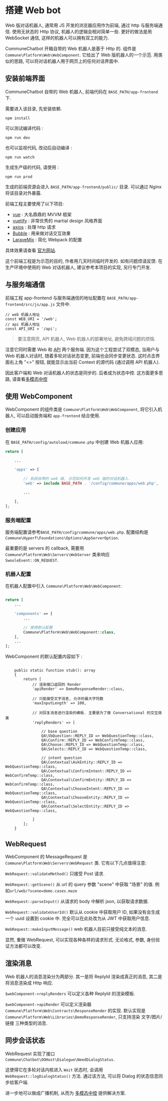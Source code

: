 # 搭建 Web bot

Web 版对话机器人, 通常用 JS 开发的浏览器应用作为前端, 通过 http 与服务端通信.
使用无状态的 Http 协议, 机器人的逻辑会相对简单一些.
更好的做法是用 WebSocket 通信, 这样的机器人可以拥有双工的能力.

CommuneChatbot 开箱自带的 Web 机器人是基于 Http 的.
组件是 ```Commune\Platform\Web\WebComponent```.
它给出了 Web 版机器人的一个示范.
用类似的思路, 可以将对话机器人用于网页上的任何对话界面中.

## 安装前端界面

CommuneChatbot 自带的 Web 机器人, 前端代码在 ```BASE_PATH/app-frontend``` 下.

需要进入该目录, 先安装依赖.

```
npm install
```

可以测试编译代码 :

```
npm run dev
```

也可以监视代码, 改动后自动编译 :

```
npm run watch
```

生成生产级的代码, 请使用 :

```
npm run prod
```

生成的前端资源会进入 ```BASE_PATH/app-frontend/public/``` 目录.
可以通过 Nginx 将该目录对外暴露.

前端工程主要使用了以下项目:

- [vue](https://vuejs.org/) : 大名鼎鼎的 MVVM 框架
- [vuetify](https://vuetifyjs.com/) : 非常优秀的 martial design 风格界面
- [axios](https://github.com/axios/axios) : 处理 http 请求
- [Bubble](https://github.com/dmitrizzle/chat-bubble) : 用来做对话交互效果
- [LaraveMix](https://laravel-mix.com/) : 简化 Webpack 的配置

具体效果请查看 [官方网站](https://communechatbot.com).

这个前端工程是为示范的目的, 作者用几天时间临时开发的.
如有问题烦请反馈.
在生产环境中使用的 Web 对话机器人, 建议参考本项目的实现, 另行专门开发.

## 与服务端通信

前端工程 app-frontend 与服务端通信的地址配置在 ```BASE_PATH/app-frontend/src/js/app.js``` 文件中.

```
// web 机器人地址
const WEB_URI = '/web';
// api 机器人地址
const API_URI = '/api';
```

> 要注意网页, API 机器人, Web 机器人的部署地址, 避免跨域问题的烦恼.

注意它同时需要 Web 和 [API](/zh-cn/setup/api.md) 两个服务端.
因为这个工程尝试了双模态, 当用户与 Web 机器人对话时, 随着多轮对话状态变更,
前端也会同步变更状态.
这时点击界面右上角 "<>" 按钮, 就能显示出当前 Context 的源代码 (通过调用 API 机器人).

因此客户端和 Web 对话机器人的状态是同步的. 后者成为状态中控.
这方面更多思路, 请查看[多模态中控](/zh-cn/core-concepts/multimodal.md)

## 使用 WebComponent

WebComponent 的组件类是 ```Commune\Platform\Web\WebComponent```,
将它引入机器人, 可以启动服务端和 ```app-frontend``` 结合使用.

### 创建应用

在 ```BASE_PATH/config/autoload/commune.php``` 中创建 Web 机器人应用:

```php
return [

    ...

    'apps' => [

        // 系统自带的 web 端, 示范如何开发 web 端的对话机器人.
        'web' => include BASE_PATH . '/config/commune/apps/web.php',

        ...

    ],
];
```

### 服务端配置

服务端配置请参考```BASE_PATH/config/commune/apps/web.php```.
配置结构是```Commune\Hyperf\Foundations\Options\AppServerOption```.

最重要的是 servers 的 callback, 需要用 ```Commune\Platform\Web\Servers\WebServer``` 类来响应 ```SwooleEvent::ON_REQUEST```.

### 机器人配置

在机器人配置中引入 ```Commune\Platform\Web\WebComponent```:

```php

return [
    ...

    'components' => [
        ...

        // 使用默认配置
        Commune\Platform\Web\WebComponent::class,
    ],
    ...
];

```

WebComponent 的默认配置内容如下 :

```

    public static function stub(): array
    {
        return [
            // 渲染接口返回的 Render
            'apiRender' => DemoResponseRender::class,

            // 只能接受文字消息, 允许的最大字符数
            'maxInputLength' => 100,

            // 对回复消息进行渲染的模板. 主要是为了做 Conversational 的交互效果
            'replyRenders' => [

                // base question
                QA\VbQuestion::REPLY_ID => WebQuestionTemp::class,
                QA\Confirm::REPLY_ID => WebConfirmTemp::class,
                QA\Choose::REPLY_ID => WebQuestionTemp::class,
                QA\Selects::REPLY_ID => WebQuestionTemp::class,

                // intent question
                QA\Contextual\AskEntity::REPLY_ID => WebQuestionTemp::class,
                QA\Contextual\ConfirmIntent::REPLY_ID => WebConfirmTemp::class,
                QA\Contextual\ConfirmEntity::REPLY_ID => WebConfirmTemp::class,
                QA\Contextual\ChooseIntent::REPLY_ID => WebQuestionTemp::class,
                QA\Contextual\ChooseEntity::REPLY_ID => WebQuestionTemp::class,
                QA\Contextual\SelectEntity::REPLY_ID => WebQuestionTemp::class,

            ]
        ];
    }
```

## WebRequest

WebComponent 的 MessageRequest 是 ```Commune\Platform\Web\Servers\WebRequest``` 类. 它有以下几点值得注意:

```WebRequest::validateMethod()``` 只接受 Post 请求.

```WebRequest::getScene()``` 从 url 的 query 参数 "scene" 中获取 "场景" 的值. 例如```url/web/?scene=demo.cases.maze```

```WebRequest::parseInput()``` 从请求的 body 中解析 json, 以获取请求数据.

```WebRequest::validateUserId()``` 默认从 cookie 中获取用户 ID, 如果没有会生成一个 uuid 设置到 cookie 中.
完全可以在此处改为从 JWT 中获取用户信息.

```WebRequest::makeInputMessage()``` web 机器人目前只接受纯文本的消息.

显然, 重做 WebRequest, 可以实现各种各样的请求形式. 无论格式, 参数, 身份验证方法都可以改变.

## 渲染消息

Web 机器人的消息渲染分为两部分. 其一是将 ReplyId 渲染成真正的消息, 其二是将消息渲染成 Http 响应.

```$webComponent->replyRenders``` 可以定义各种 ReplyId 的渲染模板.

```$webComponent->apiRender``` 可以定义渲染器 ```Commune\Platform\Web\Contracts\ResponseRender``` 的实现.
默认实现是 ```Commune\Platform\Web\Libraries\DemoResponseRender```,
只支持渲染 文字/图片/链接 三种类型的消息.

## 同步会话状态

WebRequest 实现了接口 ```Commune\Chatbot\OOHost\Dialogue\NeedDialogStatus```.

这使得它在多轮对话内核进入 ```Wait``` 状态时, 会调用 ```WebRequest::logDialogStatus()```  方法.
通过该方法, 可以将 Dialog 的状态信息同步给客户端.

进一步地可以做成广播机制, 从而为 [多模态中控](/zh-cn/core-concepts/multimodal.md) 提供解决方案.

